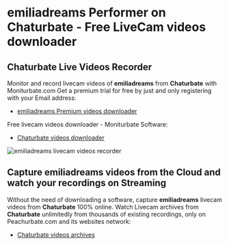 # emiliadreams Performer on Chaturbate - Free LiveCam videos downloader

## Chaturbate Live Videos Recorder

Monitor and record livecam videos of **emiliadreams** from **Chaturbate** with Moniturbate.com
Get a premium trial for free by just and only registering with your Email address:
* [emiliadreams Premium videos downloader](https://moniturbate.com/request-demo-licence-key.html)

Free livecam videos downloader - Moniturbate Software:
* [Chaturbate videos downloader](https://moniturbate.com/moniturbate-download-software.html)

![emiliadreams livecam videos recorder](https://peachurnet.com/templates/moniturbate-software.png)


## Capture emiliadreams videos from the Cloud and watch your recordings on Streaming

Without the need of downloading a software, capture **emiliadreams** livecam videos from **Chaturbate** 100% online.
Watch Livecam archives from **Chaturbate** unlimitedly from thousands of existing recordings, only on Peachurbate.com and its websites network:
* [Chaturbate videos archives](https://peachurnet.com/)